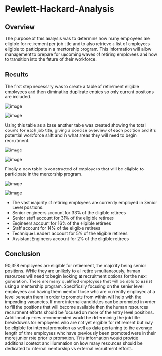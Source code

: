 # Pewlett-Hackard-Analysis

## Overview
The purpose of this analysis was to determine how many employees are eligible for retirement per job title and to also retrieve a list of employees eligible to participate in a mentorship program. This information will allow management to prepare for upcoming waves of retiring employees and how to transition into the future of their workforce.

## Results
The first step necessary was to create a table of retirement eligible employees and then eliminating duplicate entries so only current positions are included.

![image](https://user-images.githubusercontent.com/94754972/160269569-43e6546e-e087-4763-957e-9d1d38bca2aa.png)


![image](https://user-images.githubusercontent.com/94754972/160269523-247a971a-633d-439a-9c04-8937c6d1d2d7.png)

Using this table as a base another table was created showing the total counts for each job title, giving a concise overview of each position and it's potential workforce shift and in what areas they will need to begin recruitment.

![image](https://user-images.githubusercontent.com/94754972/160269632-766576db-1df6-4732-a5fd-1ea04e3c936b.png)


![image](https://user-images.githubusercontent.com/94754972/160269656-bb05b9c2-45f4-422e-8ce5-4764136190c7.png)

Finally a new table is constructed of employees that will be eligible to participate in the mentorship program.

![image](https://user-images.githubusercontent.com/94754972/160269743-d85a048c-7a33-496a-bbfc-66b7612355d5.png)


![image](https://user-images.githubusercontent.com/94754972/160269774-6ae8b6b4-6683-4533-8226-a532cd3a2c23.png)

- The vast majority of retiring employees are currently employed in Senior Level positions.
- Senior engineers account for 33% of the eligible retirees
- Senior staff account for 31% of the eligible retirees
- Engineers account for 16% of the eligible retirees
- Staff account for 14% of the eligible retirees
- Technique Leaders account for 5% of the eligible retirees
- Assistant Engineers account for 2% of the eligible retirees
## Conclusion
90,398 employees are eligible for retirement, the majority being senior positions. While they are unlikely to all retire simultaneously, human resources will need to begin looking at recruitment options for the next generation. There are many qualified employees that will be able to assist using a mentorship program. Specifically focusing on the senior level employees and having them mentor those who are currently employed at a level beneath them in order to promote from within will help with the impending vacancies. If more internal candidates can be promoted in order to fill the positions that will become available then the human resources recruitment efforts should be focused on more of the entry level positions. Additional queries recommended would be determining the job title breakdowns for employees who are not yet eligible for retirement but may be eligible for internal promotion as well as data pertaining to the average length of time employees who have previously been promoted were in their more junior role prior to promotion. This information would provide additional context and illumnation on how many resources should be dedicated to internal mentorship vs external recruitment efforts.

